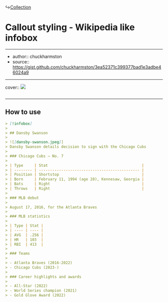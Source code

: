↪[Collection](Collection.md)

# Callout styling - Wikipedia like infobox

---

- author:: chuckharmston
- source:: https://gist.github.com/chuckharmston/3ea52371c399377bad1e3adbe46024a9

---

cover:: ![](https://i.imgur.com/iiY9lqW.png)

```css

```

---

## How to use

```md
> [!infobox]
>
> ## Dansby Swanson
>
> ![[dansby-swanson.jpeg]]
> Dansby Swanson details decision to sign with the Chicago Cubs
>
> ### Chicago Cubs – No. 7
>
> | Type     | Stat                                          |
> | -------- | --------------------------------------------- |
> | Position | Shortstop                                     |
> | Born     | February 11, 1994 (age 28), Kennesaw, Georgia |
> | Bats     | Right                                         |
> | Throws   | Right                                         |
>
> ### MLB debut
>
> August 17, 2016, for the Atlanta Braves
>
> ### MLB statistics
>
> | Type | Stat |
> | ---- | ---- |
> | AVG  | .256 |
> | HR   | 103  |
> | RBI  | 413  |
>
> ### Teams
>
> - Atlanta Braves (2016-2022)
> - Chicago Cubs (2023-)
>
> ### Career highlights and awards
>
> - All-Star (2022)
> - World Series champion (2021)
> - Gold Glove Award (2022)
```
